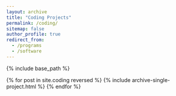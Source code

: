 ```yaml
---
layout: archive
title: "Coding Projects"
permalink: /coding/
sitemap: false
author_profile: true
redirect_from:
  - /programs
  - /software
---
```




{% include base_path %}

{% for post in site.coding reversed %}
  {% include archive-single-project.html %}
{% endfor %}
